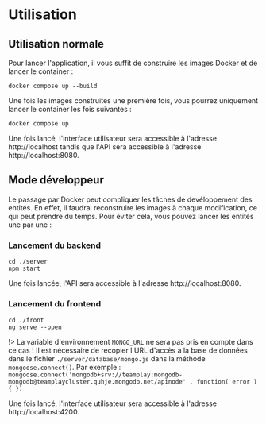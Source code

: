# Utilisation

## Utilisation normale
Pour lancer l'application, il vous suffit de construire les images Docker et de lancer le container :
```
docker compose up --build
```

Une fois les images construites une première fois, vous pourrez uniquement lancer le container les fois suivantes :
```
docker compose up
```

Une fois lancé, l'interface utilisateur sera accessible à l'adresse http://localhost tandis que l'API sera accessible à l'adresse http://localhost:8080.

## Mode développeur
Le passage par Docker peut compliquer les tâches de devéloppement des entités. En effet, il faudrai reconstruire les images à chaque modification, ce qui peut prendre du temps. Pour éviter cela, vous pouvez lancer les entités une par une :

### Lancement du backend
```
cd ./server
npm start
```

Une fois lancée, l'API sera accessible à l'adresse http://localhost:8080.

### Lancement du frontend
```
cd ./front
ng serve --open
```

!> La variable d'environnement `MONGO_URL` ne sera pas pris en compte dans ce cas ! Il est nécessaire de recopier l'URL d'accès à la base de données dans le fichier `./server/database/mongo.js` dans la méthode `mongoose.connect()`. Par exemple :  `mongoose.connect('mongodb+srv://teamplay:mongodb-mongodb@teamplaycluster.quhje.mongodb.net/apinode' , function( error ){ })`

Une fois lancé, l'interface utilisateur sera accessible à l'adresse http://localhost:4200.